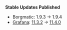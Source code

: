 **Stable Updates Published**

* Borgmatic: 1.9.3 -> 1.9.4
* [Grafana](https://github.com/grafana/grafana): [11.3.2](https://github.com/grafana/grafana/releases/tag/v11.3.2) -> [11.4.0](https://github.com/grafana/grafana/releases/tag/v11.4.0)
